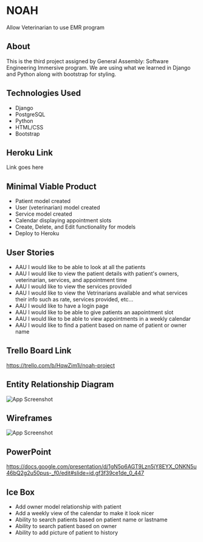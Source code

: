 # NOAH

Allow Veterinarian to use EMR program

## About

This is the third project assigned by General Assembly: Software Engineering Immersive program. We are using what we learned in Django and Python along with bootstrap for styling.

## Technologies Used

* Django
* PostgreSQL
* Python
* HTML/CSS
* Bootstrap

## Heroku Link

Link goes here

## Minimal Viable Product

* Patient model created
* User (veterinarian) model created
* Service model created
* Calendar displaying appointment slots
* Create, Delete, and Edit functionality for models
* Deploy to Heroku

## User Stories

* AAU I would like to be able to look at all the patients
* AAU I would like to view the patient details with patient's owners, veterinarian, services, and appointment time
* AAU I would like to view the services provided
* AAU I would like to view the Vetrinarians available and what services their info such as rate, services provided, etc...
* AAU I would like to have a login page
* AAU I would like to be able to give patients an aapointment slot
* AAU I would like to be able to view appointments in a weekly calendar
* AAU I would like to find a patient based on name of patient or owner name

## Trello Board Link

https://trello.com/b/HqwZim1i/noah-project

## Entity Relationship Diagram

![App Screenshot](https://i.imgur.com/JOmHH07.png)

## Wireframes

![App Screenshot](https://i.imgur.com/UxqDw4N.png)

## PowerPoint

https://docs.google.com/presentation/d/1gN5p6AGT9Lzn5jY8EYX_ONKN5u46bQ2g2u50pus-_f0/edit#slide=id.gf3f39ce1de_0_447

## Ice Box

* Add owner model relationship with patient
* Add a weekly view of the calendar to make it look nicer
* Ability to search patients based on patient name or lastname
* Ability to search patient based on owner
* Ability to add picture of patient to history